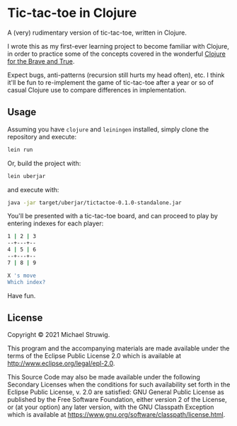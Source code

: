 # Tic-tac-toe in Clojure

A (very) rudimentary version of tic-tac-toe, written in Clojure.

I wrote this as my first-ever learning project to become familiar with Clojure,
in order to practice some of the concepts covered in the wonderful [Clojure for
the Brave and True](https://www.braveclojure.com/). 

Expect bugs, anti-patterns (recursion still hurts my head often), etc. I think
it'll be fun to re-implement the game of tic-tac-toe after a year or so of
casual Clojure use to compare differences in implementation.

## Usage
Assuming you have `clojure` and `leiningen` installed, simply clone the
repository and execute:

``` sh
lein run
```

Or, build the project with:

``` sh
lein uberjar
```

and execute with:
``` sh
java -jar target/uberjar/tictactoe-0.1.0-standalone.jar
```

You'll be presented with a tic-tac-toe board, and can proceed to play by
entering indexes for each player: 

``` sh
1 | 2 | 3
--+---+--
4 | 5 | 6
--+---+--
7 | 8 | 9

X 's move
Which index?

```

Have fun.

## License

Copyright © 2021 Michael Struwig.

This program and the accompanying materials are made available under the
terms of the Eclipse Public License 2.0 which is available at
http://www.eclipse.org/legal/epl-2.0.

This Source Code may also be made available under the following Secondary
Licenses when the conditions for such availability set forth in the Eclipse
Public License, v. 2.0 are satisfied: GNU General Public License as published by
the Free Software Foundation, either version 2 of the License, or (at your
option) any later version, with the GNU Classpath Exception which is available
at https://www.gnu.org/software/classpath/license.html.
